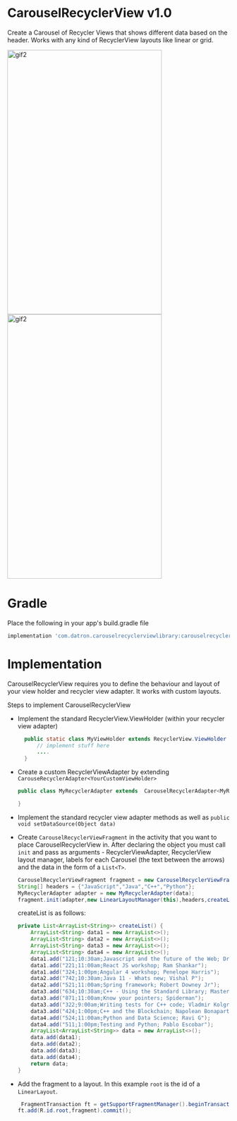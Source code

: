 # CarouselRecyclerView v1.0

Create a Carousel of Recycler Views that shows different data based on the header. Works with any kind of RecyclerView layouts like linear or grid.

<img src="https://i.imgur.com/9USneXZ.gif" alt="gif2" width="350" height="600"> <img src="https://i.imgur.com/xTeNWF3.gif" alt="gif2" width="350" height="600">


# Gradle

Place the following in your app's build.gradle file
```Groovy
implementation 'com.datron.carouselrecyclerviewlibrary:carouselrecyclerviewlibrary:1.0.0'
```
# Implementation

CarouselRecyclerView requires you to define the behaviour and layout of your view holder and recycler view adapter. It works with custom layouts.

Steps to implement CarouselRecyclerView
- Implement the standard RecyclerView.ViewHolder (within your recycler view adapter)
  ```Java
    public static class MyViewHolder extends RecyclerView.ViewHolder {
        // implement stuff here
        ....
    }
    ```
- Create a custom RecyclerViewAdapter by extending `CarouseRecyclerAdapter<YourCustomViewHolder>`

  ```Java
  public class MyRecyclerAdapter extends  CarouselRecyclerAdapter<MyRecyclerAdapter.MyViewHolder> {

  }
  ```
- Implement the standard recycler view adapter methods as well as `public void setDataSource(Object data)`

- Create `CarouselRecyclerViewFragment` in the activity that you want to place CarouselRecyclerView in. After declaring the object you must call `init` and pass as arguments - RecyclerViewAdapter, RecyclerView layout manager, labels for each Carousel (the text between the arrows) and the data in the form of a `List<T>`.
    ```Java
    CarouselRecyclerViewFragment fragment = new CarouselRecyclerViewFragment();
    String[] headers = {"JavaScript","Java","C++","Python"};
    MyRecyclerAdapter adapter = new MyRecyclerAdapter(data);
    fragment.init(adapter,new LinearLayoutManager(this),headers,createList());
    ```
    createList is as follows:

    ```Java
    private List<ArrayList<String>> createList() {
        ArrayList<String> data1 = new ArrayList<>();
        ArrayList<String> data2 = new ArrayList<>();
        ArrayList<String> data3 = new ArrayList<>();
        ArrayList<String> data4 = new ArrayList<>();
        data1.add("121;10:30am;Javascript and the future of the Web; Dr Das");
        data1.add("221;11:00am;React JS workshop; Ram Shankar");
        data1.add("324;1:00pm;Angular 4 workshop; Penelope Harris");
        data2.add("742;10:30am;Java 11 - Whats new; Vishal P");
        data2.add("521;11:00am;Spring framework; Robert Downey Jr");
        data3.add("634;10:30am;C++ - Using the Standard Library; Master Chief");
        data3.add("871;11:00am;Know your pointers; Spiderman");
        data3.add("322;9:00am;Writing tests for C++ code; Vladmir Kolgromov");
        data3.add("424;1:00pm;C++ and the Blockchain; Napolean Bonaparte");
        data4.add("524;11:00am;Python and Data Science; Ravi G");
        data4.add("511;1:00pm;Testing and Python; Pablo Escobar");
        ArrayList<ArrayList<String>> data = new ArrayList<>();
        data.add(data1);
        data.add(data2);
        data.add(data3);
        data.add(data4);
        return data;
    }
    ```
- Add the fragment to a layout. In this example `root` is the id of a `LinearLayout`.
    ```Java
     FragmentTransaction ft = getSupportFragmentManager().beginTransaction();
    ft.add(R.id.root,fragment).commit();
    ```
